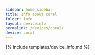 ```yaml
---
sidebar: home_sidebar
title: Info about coral
folder: info
layout: deviceinfo
permalink: /devices/coral/
device: coral
---
```

{% include templates/device_info.md %}
